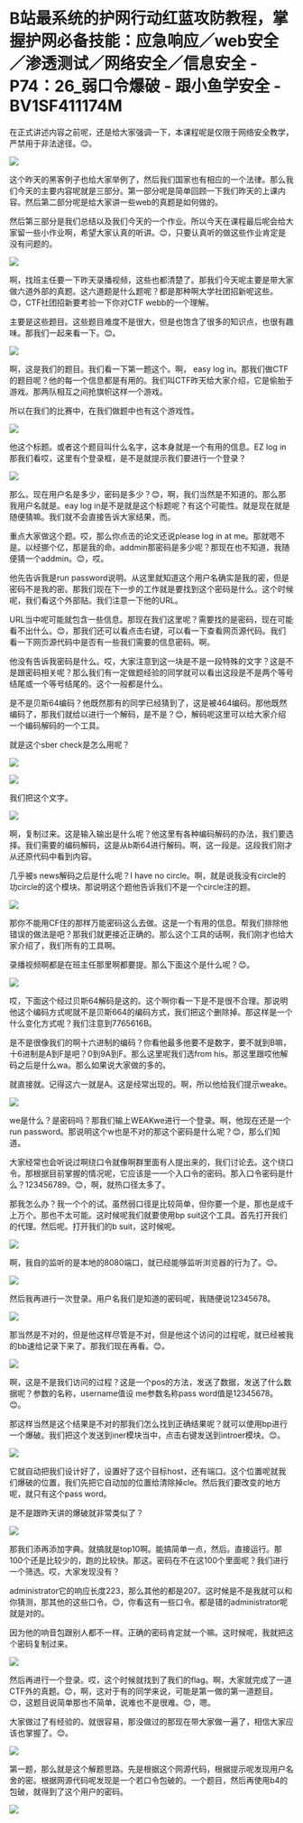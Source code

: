 # B站最系统的护网行动红蓝攻防教程，掌握护网必备技能：应急响应／web安全／渗透测试／网络安全／信息安全 - P74：26_弱口令爆破 - 跟小鱼学安全 - BV1SF411174M

在正式讲述内容之前呢，还是给大家强调一下，本课程呢是仅限于网络安全教学，严禁用于非法途径。😊。

![](img/d7147eaa52d6799744b2dc3fd0081f3e_1.png)

这个昨天的黑客例子也给大家举例了，然后我们国家也有相应的一个法律。那么我们今天的主要内容呢就是三部分。第一部分呢是简单回顾一下我们昨天的上课内容。然后第二部分呢是给大家讲一些web的真题是如何做的。

然后第三部分是我们总结以及我们今天的一个作业。所以今天在课程最后呢会给大家留一些小作业啊，希望大家认真的听讲。😊，只要认真听的做这些作业肯定是没有问题的。



![](img/d7147eaa52d6799744b2dc3fd0081f3e_3.png)

啊，找班主任要一下昨天录播视频，这些也都清楚了。那我们今天呢主要是带大家做六道外部的真题。这六道题是什么题呢？都是那种啊大学社团招新呢这些。😊，CTF社团招新要考验一下你对CTF webb的一个理解。

主要是这些题目。这些题目难度不是很大，但是也饱含了很多的知识点，也很有趣味。那我们一起来看一下。😊。

![](img/d7147eaa52d6799744b2dc3fd0081f3e_5.png)

啊，这是我们的题目。我们看一下第一题这个。啊， easy log in。那我们做CTF的题目呢？他的每一个信息都是有用的。我们叫CTF昨天给大家介绍，它是偷胎于游戏。那两队相互之间抢旗帜这样一个游戏。

所以在我们的比赛中，在我们做题中也有这个游戏性。

![](img/d7147eaa52d6799744b2dc3fd0081f3e_7.png)

他这个标题。或者这个题目叫什么名字，这本身就是一个有用的信息。EZ log in那我们看哎，这里有个登录框，是不是就提示我们要进行一个登录？



![](img/d7147eaa52d6799744b2dc3fd0081f3e_9.png)

那么。现在用户名是多少，密码是多少？😊，啊，我们当然是不知道的。那么那我用户名就是。eay log in是不是就是这个标题呢？有这个可能性。就是现在就是随便猜嘛。我们就不会直接告诉大家结果，而。

重点大家做这个题。哎，那么你点击的论文还说please log in at me。那就嗯不是。以经挪个亿，那是我的命。addmin那密码是多少呢？那现在也不知道，我随便猜一个addmin。😊，哎。

他先告诉我是run password说明。从这里就知道这个用户名确实是我的密，但是密码不是我的密。那我们现在下一步的工作就是要找到这个密码是什么。这个时候呢，我们看这个外部贴。我们注意一下他的URL。

URL当中呢可能就包含一些信息。那现在我们这里呢？需要找的是密码，现在可能看不出什么。😊，那我们还可以看点击右键，可以看一下查看网页源代码。我们看一下网页源代码中是否有一些我们需要的信息密码。啊。

他没有告诉我密码是什么。哎，大家注意到这一块是不是一段特殊的文字？这是不是跟密码相关呢？那么我们有一定做题经验的同学就可以看出这段是不是两个等号结尾或一个等号结尾的。这个一般都是什么。

是不是贝斯64编码？他既然那有的同学已经猜到了，这是被464编码。那他既然编码了，那我们就给以进行一个解码，是不是？😊，解码呢这里可以给大家介绍一个编码解码的一个工具。

就是这个sber check是怎么用呢？

![](img/d7147eaa52d6799744b2dc3fd0081f3e_11.png)

![](img/d7147eaa52d6799744b2dc3fd0081f3e_12.png)

我们把这个文字。

![](img/d7147eaa52d6799744b2dc3fd0081f3e_14.png)

啊，复制过来。这是输入输出是什么呢？他这里有各种编码解码的办法，我们要选择。我们需要的编码解码，这是从b斯64进行解码。啊，这一段是。这段我们刚才从还原代码中看到内容。

几乎被s news解码之后是什么呢？I have no circle。啊，就是说我没有circle的功circle的这个模块。那说明这个题他告诉我们不是一个circle注的题。



![](img/d7147eaa52d6799744b2dc3fd0081f3e_16.png)

那你不能用CF住的那样万能密码这么去做。这是一个有用的信息。帮我们排除他错误的做法是吧？那我们就更接近正确的。那么这个工具的话啊，我们刚才也给大家介绍了，我们所有的工具啊。

录播视频啊都是在班主任那里啊都要提。那么下面这个是什么呢？😊。

![](img/d7147eaa52d6799744b2dc3fd0081f3e_18.png)

哎，下面这个经过贝斯64解码是这的。这个啊你看一下是不是很不合理。那说明他这个编码方式呢就不是贝斯664的编码方式，我们把这个删除掉。那这样是一个什么变化方式呢？我们注意到7765616B。

是不是很像我们的啊十六进制的编码？你看他最多他要不是数字，要不就到B嘛，十6进制是A到F是吧？0到9A到F。那么这里呢我们选from his。那这里跟哎他解码之后是什么wa。那么如果说大家做的多的。

就直接就。记得这六一就是A。这是经常出现的。啊，所以他给我们提示weake。

![](img/d7147eaa52d6799744b2dc3fd0081f3e_20.png)

we是什么？是密码吗？那我们输上WEAKwe进行一个登录。啊，他现在还是一个run password。那说明这个w也是不对的那这个密码是什么呢？😊，那么们知道。

大家经常也会听说过啊绕口令就像啊群里面有人提出来的，我们讨论去。这个绕口令。那根据目前掌握的情况呢，它应该是一一个入口令的密码。那入口令密码是什么？123456789。😊，啊，就热口径太多了。

那我怎么办？我一个个的试。虽然弱口径是比较简单，但你要一个是，那也是成千上万个。那也不太可能。这时候呢我们就要使用bp suit这个工具。首先打开我们的代理。然后呢。打开我们的b suit，这时候呢。



![](img/d7147eaa52d6799744b2dc3fd0081f3e_22.png)

啊，我自的监听的是本地的8080端口，就已经能够监听浏览器的行为了。😊。

![](img/d7147eaa52d6799744b2dc3fd0081f3e_24.png)

然后我再进行一次登录。用户名我们是知道的密码呢，我随便说12345678。

![](img/d7147eaa52d6799744b2dc3fd0081f3e_26.png)

那当然是不对的，但是他这样尽管是不对，但是他这个访问的过程呢，就已经被我的bb速给记录下来了。那我们现在再看。😊。



![](img/d7147eaa52d6799744b2dc3fd0081f3e_28.png)

啊，这是不是我们访问的过程？这是一个pos的方法，发送了数据，发送了什么数据呢？参数的名称，username值设 me参数名称pass word值是12345678。😊。

那这样当然是这个结果是不对的那我们怎么找到正确结果呢？就可以使用bp进行一个爆破。我们把这个发送到iner模块当中，点击右键发送到introer模块。😊。



![](img/d7147eaa52d6799744b2dc3fd0081f3e_30.png)

它就自动把我们设计好了，设置好了这个目标host，还有端口。这个位置呢就我们爆破的位置，我们先把它自动加的位置给清除掉cle。然后我们要改变的地方呢，就只有这个pass word。

是不是跟昨天讲的爆破就非常类似了？

![](img/d7147eaa52d6799744b2dc3fd0081f3e_32.png)

那我们添再添加字典。就搞就是top10啊。能搞简单一点，然后。直接运行。那100个还是比较少的，跑的比较快。那这。密码在不在这100个里面呢？我们进行一个筛选。哎，大家发现没有？

administrator它的响应长度223，那么其他的都是207。这时候是不是我就可以和你猜测，那其他的这些口令。😊，你看这有一些口令。都是错的administrator呢就是对的。

因为他的响音包跟别人都不一样。正确的密码肯定就一个嘛。这时候呢，我就把这个密码复制过来。

![](img/d7147eaa52d6799744b2dc3fd0081f3e_34.png)

然后再进行一个登录。哎，这个时候就找到了我们的flag。啊，大家就完成了一道CTF外的真题。😊，啊，这对于有的同学来说，可能是第一做的第一道题目。😊，这题目说简单那也不简单，说难也不是很难。😊，嗯。

大家做过了有经验的。就很容易，那没做过的那现在带大家做一遍了，相信大家应该也掌握了。😊。

![](img/d7147eaa52d6799744b2dc3fd0081f3e_36.png)

第一题，那么就是这个解题思路。先是根据这个网源代码，根据提示呢发现用户名舍的密。根据网源代码呢发现是一个若口令包破的。一个题目，然后再使用b4的包破，就得到了这个用户的密码。



![](img/d7147eaa52d6799744b2dc3fd0081f3e_38.png)